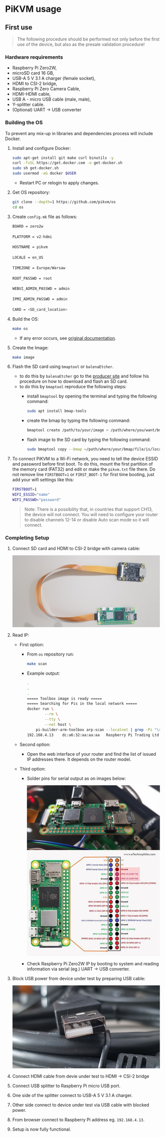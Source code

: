 # PiKVM usage

## First use

> The following procedure should be performed not only before the first use of
the device, but also as the presale validation procedure!

### Hardware requirements

* Raspberry Pi Zero2W,
* microSD card 16 GB,
* USB-A 5 V 3.1 A charger (female socket),
* HDMI to CSI-2 bridge,
* Raspberry Pi Zero Camera Cable,
* HDMI-HDMI cable,
* USB A - micro USB cable (male, male),
* Y-splitter cable.
* (Optional) UART -> USB converter

### Building the OS

To prevent any mix-up in libraries and dependencies process will include Docker.

1. Install and configure Docker:

    ```bash
    sudo apt-get install git make curl binutils -y
    curl -fsSL https://get.docker.com -o get-docker.sh
    sudo sh get-docker.sh
    sudo usermod -aG docker $USER
    ```

    - Restart PC or relogin to apply changes.

1. Get OS repository:

    ```bash
    git clone --depth=1 https://github.com/pikvm/os
    cd os
    ```

1. Create `config.mk` file as follows:

    ```bash
    BOARD = zero2w

    PLATFORM = v2-hdmi

    HOSTNAME = pikvm

    LOCALE = en_US

    TIMEZONE = Europe/Warsaw

    ROOT_PASSWD = root

    WEBUI_ADMIN_PASSWD = admin

    IPMI_ADMIN_PASSWD = admin

    CARD = <SD_card_location>
    ```

1. Build the OS:

    ```bash
    make os
    ```

    - If any error occurs, see
    [original documentation](https://github.com/pikvm/pikvm/blob/master/docs/building_os.md).

1. Create the Image:

    ```bash
    make image
    ```

1. Flash the SD card using `bmaptool` or `balenaEtcher`.
    - to do this by `balenaEtcher` go to the [producer site](https://www.balena.io/etcher/)
        and follow his procedure on how to download and flash an SD card.
    - to do this by `bmaptool` reproduce the following steps:
        + install `bmaptool` by opening the terminal and typing the following
            command:

            ```bash
            sudo apt install bmap-tools
            ```

        + create the bmap by typing the following command:

            ```bash
            bmaptool create /path/to/your/image > /path/where/you/want/bmap/file/saved/bmapfilename.bmap
            ```

        + flash image to the SD card by typing the following command:

            ```bash
            sudo bmaptool copy --bmap ~/path/where/your/bmap/file/is/located /path/where/your/image/is/located /path/to/memory/device
            ```

1. To connect PiKVM to a Wi-Fi network, you need to tell the device ESSID and
    password before first boot. To do this, mount the first partition of the
    memory card (FAT32) and edit or make the `pikvm.txt` file there. Do not
    remove line `FIRSTBOOT=1` or `FIRST_BOOT-1` for first time booting, just add
    your wifi settings like this:

    ```bash
    FIRSTBOOT=1
    WIFI_ESSID="name"
    WIFI_PASSWD="password"
    ```

    > Note: There is a possibility that, in countries that support CH13, the
    > device will not connect. You will need to configure your router to disable
    > channels 12-14 or disable Auto scan mode so it will connect.

### Completing Setup

1. Connect SD card and HDMI to CSI-2 bridge with camera cable:

    ![Connections](images/camera_cable_setup.jpg)

1. Read IP:

    - First option:
        + From `os` repository run:

            ```bash
            make scan
            ```

        + Example output:

            ```bash
            .
            .
            .
            ===== Toolbox image is ready =====
            ===== Searching for Pis in the local network =====
            docker run \
            		--rm \
            		--tty \
            		--net host \
            	pi-builder-arm-toolbox arp-scan --localnet | grep -Pi "\s(b8:27:eb:|dc:a6:32:)" || true
            192.168.4.13	dc:a6:32:aa:aa:aa	Raspberry Pi Trading Ltd
            ```

    - Second option:
        + Open the web interface of your router and find the list of issued IP
            addresses there. It depends on the router model.

    - Third option:
        + Solder pins for serial output as on images below:

            ![Pins](images/soldered_pins.jpg)
            ![Schematics](images/pin_schem.jpg)

        + Check Raspberry Pi Zero2W IP by booting to system and reading
            information via serial (eg.) UART -> USB converter.

1. Block USB power from device under test by preparing USB cable:

    ![USB](images/usb_cable.jpg)

1. Connect HDMI cable from devie under test to HDMI -> CSI-2 bridge
1. Connect USB splitter to Raspberry Pi micro USB port.
1. One side of the splitter connect to USB-A 5 V 3.1 A charger.
1. Other side connect to device under test via USB cable with blocked power.
1. From browser connect to Raspberry Pi address eg. `192.168.4.13`.
1. Setup is now fully functional.
